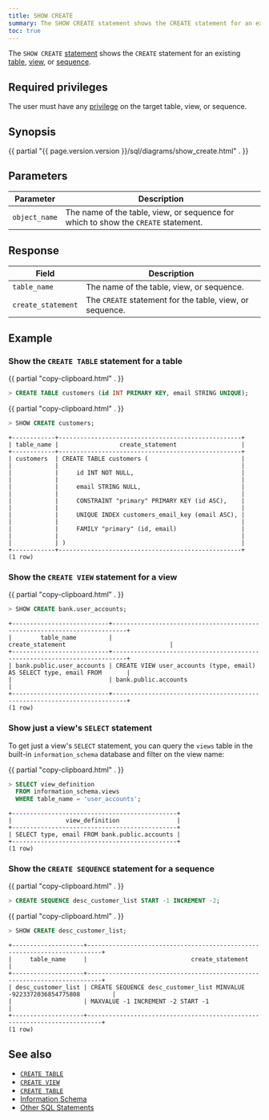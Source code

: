 ```yaml
---
title: SHOW CREATE
summary: The SHOW CREATE statement shows the CREATE statement for an existing table, view, or sequence.
toc: true
---
```


The `SHOW CREATE` [statement](sql-statements.html) shows the `CREATE` statement for an existing [table](create-table.html), [view](create-view.html), or [sequence](create-sequence.html).

## Required privileges

The user must have any [privilege](authorization.html#assign-privileges) on the target table, view, or sequence.

## Synopsis

<div>
  {{ partial "{{ page.version.version }}/sql/diagrams/show_create.html" . }}
</div>

## Parameters

Parameter | Description
----------|------------
`object_name` | The name of the table, view, or sequence for which to show the `CREATE` statement.

## Response

Field | Description
------|------------
`table_name` | The name of the table, view, or sequence.
`create_statement` | The `CREATE` statement for the table, view, or sequence.

## Example

### Show the `CREATE TABLE` statement for a table

{{ partial "copy-clipboard.html" . }}
~~~ sql
> CREATE TABLE customers (id INT PRIMARY KEY, email STRING UNIQUE);
~~~

{{ partial "copy-clipboard.html" . }}
~~~ sql
> SHOW CREATE customers;
~~~

~~~
+------------+---------------------------------------------------+
| table_name |                 create_statement                  |
+------------+---------------------------------------------------+
| customers  | CREATE TABLE customers (                          |
|            |                                                   |
|            |     id INT NOT NULL,                              |
|            |                                                   |
|            |     email STRING NULL,                            |
|            |                                                   |
|            |     CONSTRAINT "primary" PRIMARY KEY (id ASC),    |
|            |                                                   |
|            |     UNIQUE INDEX customers_email_key (email ASC), |
|            |                                                   |
|            |     FAMILY "primary" (id, email)                  |
|            |                                                   |
|            | )                                                 |
+------------+---------------------------------------------------+
(1 row)
~~~

### Show the `CREATE VIEW` statement for a view

{{ partial "copy-clipboard.html" . }}
~~~ sql
> SHOW CREATE bank.user_accounts;
~~~

~~~
+---------------------------+--------------------------------------------------------------------------+
|        table_name         |                             create_statement                             |
+---------------------------+--------------------------------------------------------------------------+
| bank.public.user_accounts | CREATE VIEW user_accounts (type, email) AS SELECT type, email FROM       |
|                           | bank.public.accounts                                                     |
+---------------------------+--------------------------------------------------------------------------+
(1 row)
~~~

### Show just a view's `SELECT` statement

To get just a view's `SELECT` statement, you can query the `views` table in the built-in `information_schema` database and filter on the view name:

{{ partial "copy-clipboard.html" . }}
~~~ sql
> SELECT view_definition
  FROM information_schema.views
  WHERE table_name = 'user_accounts';
~~~

~~~
+----------------------------------------------+
|               view_definition                |
+----------------------------------------------+
| SELECT type, email FROM bank.public.accounts |
+----------------------------------------------+
(1 row)
~~~

### Show the `CREATE SEQUENCE` statement for a sequence

{{ partial "copy-clipboard.html" . }}
~~~ sql
> CREATE SEQUENCE desc_customer_list START -1 INCREMENT -2;
~~~

{{ partial "copy-clipboard.html" . }}
~~~ sql
> SHOW CREATE desc_customer_list;
~~~

~~~
+--------------------+--------------------------------------------------------------------------+
|     table_name     |                             create_statement                             |
+--------------------+--------------------------------------------------------------------------+
| desc_customer_list | CREATE SEQUENCE desc_customer_list MINVALUE -9223372036854775808         |
|                    | MAXVALUE -1 INCREMENT -2 START -1                                        |
+--------------------+--------------------------------------------------------------------------+
(1 row)
~~~

## See also

- [`CREATE TABLE`](create-table.html)
- [`CREATE VIEW`](create-view.html)
- [`CREATE TABLE`](create-sequence.html)
- [Information Schema](information-schema.html)
- [Other SQL Statements](sql-statements.html)
